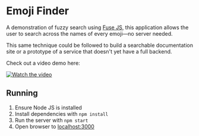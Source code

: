 # Emoji Finder

A demonstration of fuzzy search using [Fuse JS](https://www.fusejs.io/), this application allows the user to search across the names of every emoji—no server needed.

This same technique could be followed to build a searchable documentation site or a prototype of a service that doesn't yet have a full backend.

Check out a video demo here:

[![Watch the video](https://img.youtube.com/vi/UXJpBoBXkqM/maxresdefault.jpg)](https://youtu.be/UXJpBoBXkqM)

## Running

1. Ensure Node JS is installed
1. Install dependencies with `npm install`
1. Run the server with `npm start`
1. Open browser to [localhost:3000](http://localhost:3000)
